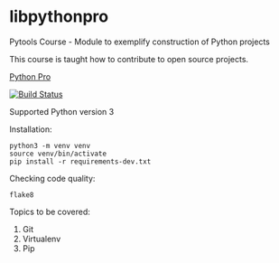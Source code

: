 # libpythonpro
Pytools Course - Module to exemplify construction of Python projects

This course is taught how to contribute to open source projects.

[Python Pro](https://python.pro.br)

[![Build Status](https://travis-ci.org/dubergonzoni/libpythonpro.svg?branch=main)](https://travis-ci.org/dubergonzoni/libpythonpro)

Supported Python version 3

Installation:
```console
python3 -m venv venv
source venv/bin/activate
pip install -r requirements-dev.txt
```
Checking code quality:

```console
flake8

```

Topics to be covered:
1. Git
2. Virtualenv
3. Pip
